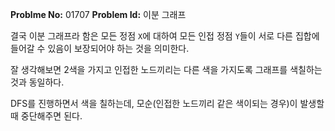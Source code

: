 **Problme No:** 01707
**Problem Id:** 이분 그래프


결국 이분 그래프라 함은 모든 정점 `X`에 대하여 모든 인접 정점 `Y`들이 서로 다른 집합에 들어갈 수 있음이 보장되어야 하는 것을 의미한다.


잘 생각해보면 2색을 가지고 인접한 노드끼리는 다른 색을 가지도록 그래프를 색칠하는 것과 동일하다.


DFS를 진행하면서 색을 칠하는데, 모순(인접한 노드끼리 같은 색이되는 경우)이 발생할 때 중단해주면 된다.
